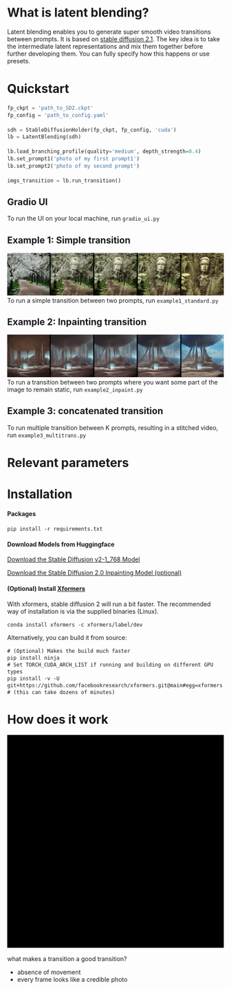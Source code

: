 # What is latent blending?

Latent blending enables you to generate super smooth video transitions between prompts. It is based on [stable diffusion 2.1](https://stability.ai/blog/stablediffusion2-1-release7-dec-2022). The key idea is to take the intermediate latent representations and mix them together before further developing them. You can fully specify how this happens or use presets. 

# Quickstart
```python
fp_ckpt = 'path_to_SD2.ckpt'
fp_config = 'path_to_config.yaml'

sdh = StableDiffusionHolder(fp_ckpt, fp_config, 'cuda')
lb = LatentBlending(sdh)

lb.load_branching_profile(quality='medium', depth_strength=0.4)
lb.set_prompt1('photo of my first prompt1')
lb.set_prompt2('photo of my second prompt')

imgs_transition = lb.run_transition()
```
## Gradio UI
To run the UI on your local machine, run `gradio_ui.py`

## Example 1: Simple transition
![](example1.jpg)
To run a simple transition between two prompts, run `example1_standard.py`

## Example 2: Inpainting transition
![](example2.jpg)
To run a transition between two prompts where you want some part of the image to remain static, run `example2_inpaint.py`

## Example 3: concatenated transition
To run multiple transition between K prompts, resulting in a stitched video, run `example3_multitrans.py`

# Relevant parameters


# Installation
#### Packages
```commandline
pip install -r requirements.txt
```
#### Download Models from Huggingface
[Download the Stable Diffusion v2-1_768 Model](https://huggingface.co/stabilityai/stable-diffusion-2-1)

[Download the Stable Diffusion 2.0 Inpainting Model (optional)](https://huggingface.co/stabilityai/stable-diffusion-2-inpainting)

#### (Optional) Install [Xformers](https://github.com/facebookresearch/xformers)
With xformers, stable diffusion 2 will run a bit faster. The recommended way of installation is via the supplied binaries (Linux).

```commandline
conda install xformers -c xformers/label/dev
```

Alternatively, you can build it from source:
```commandline
# (Optional) Makes the build much faster
pip install ninja
# Set TORCH_CUDA_ARCH_LIST if running and building on different GPU types
pip install -v -U git+https://github.com/facebookresearch/xformers.git@main#egg=xformers
# (this can take dozens of minutes)
```

# How does it work
![](animation.gif)

what makes a transition a good transition?
* absence of movement
* every frame looks like a credible photo
